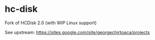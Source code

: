 # hc-disk
Fork of HCDisk 2.0 (with WIP Linux support)

See upstream: https://sites.google.com/site/georgechirtoaca/projects
